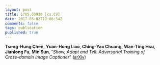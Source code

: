 ```yaml
---
layout: post
title: 1705.00930 [cs.CV]
date: 2017-05-02T12:06:54Z
comments: false
tags: publication
published: true
---
```


<b>Tseng-Hung Chen</b>, <b>Yuan-Hong Liao</b>, <b>Ching-Yao Chuang</b>, <b>Wan-Ting Hsu</b>, <b>Jianlong Fu</b>, <b>Min Sun</b>, "<i>Show, Adapt and Tell: Adversarial Training of Cross-domain Image  Captioner</i>" ([arXiv](http://arxiv.org/abs/1705.00930v1))
